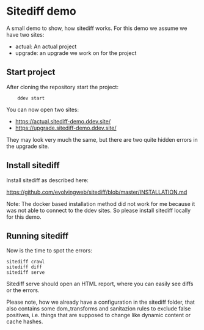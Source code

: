 # Sitediff demo

A small demo to show, how sitediff works. For this demo we assume we have two sites:

- actual: An actual project
- upgrade: an upgrade we work on for the project

## Start project

After cloning the repository start the project:

```shell
    ddev start
```

You can now open two sites:

- https://actual.sitediff-demo.ddev.site/
- https://upgrade.sitediff-demo.ddev.site/

They may look very much the same, but there are two quite hidden errors in the upgrade site.

## Install sitediff

Install sitediff as described here:

https://github.com/evolvingweb/sitediff/blob/master/INSTALLATION.md

Note: The docker based installation method did not work for me because it was not able to connect to the ddev sites.
So please install sitediff locally for this demo.

## Running sitediff

Now is the time to spot the errors:

```shell
sitediff crawl
sitediff diff
sitediff serve
```

Sitediff serve should open an HTML report, where you can easily see diffs or the errors.

Please note, how we already have a configuration in the sitediff folder, that also contains some dom_transforms and
sanitazion rules to exclude false positives, i.e. things that are supposed to change like dynamic content or cache
hashes.











